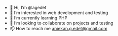 - 👋 Hi, I’m @agedet
- 👀 I’m interested in web development and testing
- 🌱 I’m currently learning PHP
- 💞️ I’m looking to collaborate on projects and testing
- 📫 How to reach me aniekan.g.edet@gmail.com

<!---
agedet/agedet is a ✨ special ✨ repository because its `README.md` (this file) appears on your GitHub profile.
You can click the Preview link to take a look at your changes.
--->
